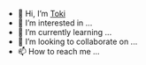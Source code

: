 - 👋 Hi, I’m [Toki](https://github.com/boitoki)
- 👀 I’m interested in ...
- 🌱 I’m currently learning ...
- 💞️ I’m looking to collaborate on ...
- 📫 How to reach me ...

<!---
boitoki/boitoki is a ✨ special ✨ repository because its `README.md` (this file) appears on your GitHub profile.
You can click the Preview link to take a look at your changes.
--->
